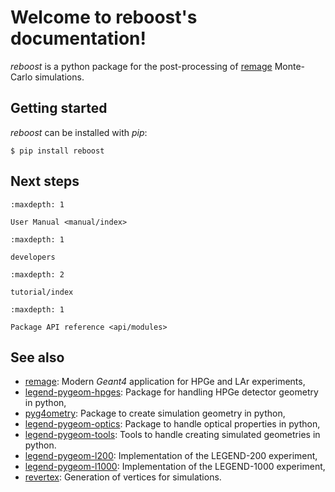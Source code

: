 # Welcome to reboost's documentation!

_reboost_ is a python package for the post-processing of
[remage](https://remage.readthedocs.io/en/stable/) Monte-Carlo simulations.

## Getting started

_reboost_ can be installed with _pip_:

```console
$ pip install reboost
```

## Next steps

```{toctree}
:maxdepth: 1

User Manual <manual/index>
```

```{toctree}
:maxdepth: 1

developers
```

```{toctree}
:maxdepth: 2

tutorial/index
```

```{toctree}
:maxdepth: 1

Package API reference <api/modules>
```

## See also

- [remage](https://remage.readthedocs.io/en/stable/): Modern _Geant4_
  application for HPGe and LAr experiments,
- [legend-pygeom-hpges](https://legend-pygeom-hpges.readthedocs.io/en/latest/):
  Package for handling HPGe detector geometry in python,
- [pyg4ometry](https://pyg4ometry.readthedocs.io/en/stable/): Package to
  create simulation geometry in python,
- [legend-pygeom-optics](https://legend-pygeom-optics.readthedocs.io/en/stable/):
  Package to handle optical properties in python,
- [legend-pygeom-tools](https://legend-pygeom-tools.readthedocs.io/en/stable/):
  Tools to handle creating simulated geometries in python.
- [legend-pygeom-l200](https://github.com/legend-exp/legend-pygeom-l200):
  Implementation of the LEGEND-200 experiment,
- [legend-pygeom-l1000](https://github.com/legend-exp/legend-pygeom-l200):
  Implementation of the LEGEND-1000 experiment,
- [revertex](https://github.com/legend-exp/revertex/): Generation of vertices
  for simulations.
